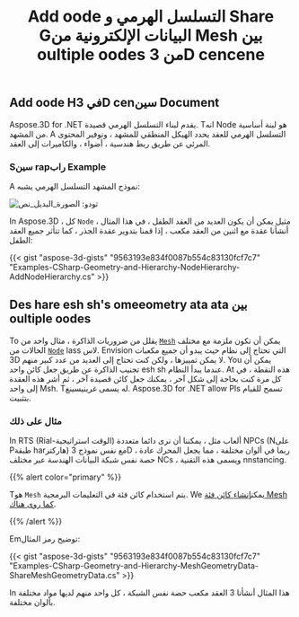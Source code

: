 ﻿---
title: Add oode التسلسل الهرمي و Share Gالبيانات الإلكترونية من Mesh بين oultiple oodes من 3D cencene
type: docs
weight: 40
url: /ar/net/add-node-hierarchy-and-share-geometric-data-of-mesh-among-multiple-nodes-of-3d-scene/
description: Aspose.3D for .NET يقدم لبناء التسلسل الهرمي قصيدة. Tانه Node هو لبنة أساسية من المشهد. A التسلسل الهرمي للعقد يحدد الهيكل المنطقي للمشهد ، وتوفير المحتوى المرئي عن طريق ربط هندسية ، أضواء ، والكاميرات إلى العقد.
---
## **Add oode Hفي 3D cenسين Document**
Aspose.3D for .NET يقدم لبناء التسلسل الهرمي قصيدة. Tانه Node هو لبنة أساسية من المشهد. A التسلسل الهرمي للعقد يحدد الهيكل المنطقي للمشهد ، وتوفير المحتوى المرئي عن طريق ربط هندسية ، أضواء ، والكاميرات إلى العقد.
### **Sسين rapراب Example**
A نموذج المشهد التسلسل الهرمي يشبه:

![تودو: الصورة_البديل_نص](add-node-hierarchy-and-share-geometric-data-of-mesh-among-multiple-nodes-of-3d-scene_1.png)

In Aspose.3D ، كل `Node` مثيل يمكن أن يكون العديد من العقد الطفل ، في هذا المثال ، أنشأنا عقدة مع اثنين من العقد مكعب ، إذا قمنا بتدوير عقدة الجذر ، كما تتأثر جميع العقد الطفل:

{{< gist "aspose-3d-gists" "9563193e834f0087b554c83130fcf7c7" "Examples-CSharp-Geometry-and-Hierarchy-NodeHierarchy-AddNodeHierarchy.cs" >}}
## **Des hare esh sh's omeeometry ata ata بين oultiple oodes**
To يقلل من ضروريات الذاكرة ، مثال واحد من [`Mesh`](https://reference.aspose.com/3d/net/aspose.threed.entities/mesh) يمكن أن تكون ملزمة مع مختلف الحالات من [`Node`](https://reference.aspose.com/3d/net/aspose.threed/node) lass لاس. Envision التي تحتاج إلى نظام حيث يبدو أن جميع مكعبات 3D لا يمكن تمييزها ، ولكن كنت تحتاج إلى العديد من عدد كبير منهم. You يمكن أن تجنيب الذاكرة عن طريق جعل كائن واحد esh sh عندما يبدأ النظام. At هذه النقطة ، في كل مرة كنت بحاجة إلى شكل آخر ، يمكنك جعل كائن قصيدة آخر ، ثم أشر هذه العقدة إلى واحد Msh. Tله يسمى غرينيسينغ. Aspose.3D for .NET allow PIs تسمح للقيام بتثبيت.
### **مثال على ذلك**
In RTS (Rial-الوقت استراتيجية) ألعاب مثل ، يمكننا أن نرى دائما متعددة NPCs (Nعلى Pطبقة harهاركتر) مع نفس نموذج 3D ، ربما في ألوان مختلفة ، مما يجعل المحرك عادة حصة نفس شبكة البيانات الهندسة عبر مختلف NCs ، ويسمى هذه التقنية nnstancing.

{{% alert color="primary" %}}

Tهو `Mesh` يتم استخدام كائن فئة في التعليمات البرمجية. We يمكن[إنشاء كائن فئة Mesh كما روى هناك](/3d/ar/net/create-3d-mesh-and-scene/).

{{% /alert %}}

Emتوضيح رمز المثال:

{{< gist "aspose-3d-gists" "9563193e834f0087b554c83130fcf7c7" "Examples-CSharp-Geometry-and-Hierarchy-MeshGeometryData-ShareMeshGeometryData.cs" >}}

In هذا المثال أنشأنا 3 العقد مكعب حصة نفس الشبكة ، كل واحد منهم لديها مواد مختلفة بألوان مختلفة.
